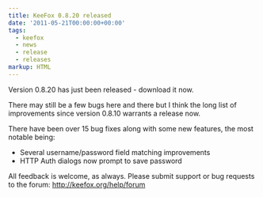 ```yaml
---
title: KeeFox 0.8.20 released
date: '2011-05-21T00:00:00+00:00'
tags:
  - keefox
  - news
  - release
  - releases
markup: HTML
---
```

<p>Version 0.8.20 has just been released - download it now.
</p>
<p>There may still be a few bugs here and there but I think the long  list of improvements since version 0.8.10 warrants a release now.
</p>
<p>There have been over 15 bug fixes along with some new features, the most notable being: </p><ul><li>Several username/password field matching improvements 	</li><li>HTTP Auth dialogs now prompt to save password </li></ul><p>All feedback is welcome, as always. Please submit support or bug requests to the forum: <a href="help/forum">http://keefox.org/help/forum</a></p>
